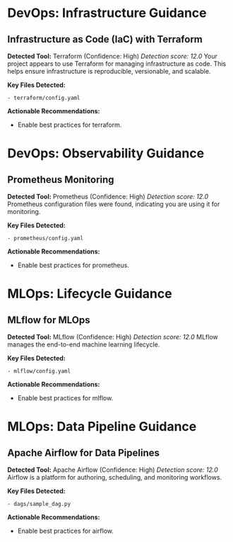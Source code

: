 # DevOps: Infrastructure Guidance
<!-- markdownlint-disable MD025 -->

## Infrastructure as Code (IaC) with Terraform

**Detected Tool:** Terraform (Confidence: High)
_Detection score: 12.0_
Your project appears to use Terraform for managing infrastructure as code. This
helps ensure infrastructure is reproducible, versionable, and scalable.

**Key Files Detected:**

```text
- terraform/config.yaml
```

**Actionable Recommendations:**

- Enable best practices for terraform.

# DevOps: Observability Guidance

## Prometheus Monitoring

**Detected Tool:** Prometheus (Confidence: High)
_Detection score: 12.0_
Prometheus configuration files were found, indicating you are using it for
monitoring.

**Key Files Detected:**

```text
- prometheus/config.yaml
```

**Actionable Recommendations:**

- Enable best practices for prometheus.

# MLOps: Lifecycle Guidance

## MLflow for MLOps

**Detected Tool:** MLflow (Confidence: High)
_Detection score: 12.0_
MLflow manages the end-to-end machine learning lifecycle.

**Key Files Detected:**

```text
- mlflow/config.yaml
```

**Actionable Recommendations:**

- Enable best practices for mlflow.

# MLOps: Data Pipeline Guidance

## Apache Airflow for Data Pipelines

**Detected Tool:** Apache Airflow (Confidence: High)
_Detection score: 12.0_
Airflow is a platform for authoring, scheduling, and monitoring workflows.

**Key Files Detected:**

```text
- dags/sample_dag.py
```

**Actionable Recommendations:**

- Enable best practices for airflow.
